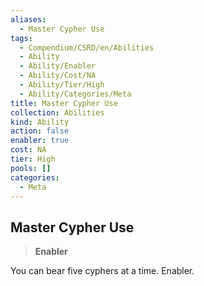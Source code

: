 ```yaml
---
aliases:
  - Master Cypher Use
tags:
  - Compendium/CSRD/en/Abilities
  - Ability
  - Ability/Enabler
  - Ability/Cost/NA
  - Ability/Tier/High
  - Ability/Categories/Meta
title: Master Cypher Use
collection: Abilities
kind: Ability
action: false
enabler: true
cost: NA
tier: High
pools: []
categories:
  - Meta
---
```

## Master Cypher Use  
>**Enabler**
  
You can bear five cyphers at a time. Enabler.
